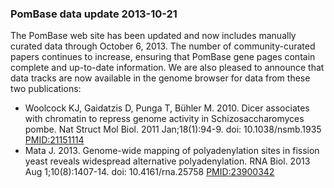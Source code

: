 ### PomBase data update 2013-10-21

The PomBase web site has been updated and now includes manually curated
data through October 6, 2013. The number of community-curated papers
continues to increase, ensuring that PomBase gene pages contain complete
and up-to-date information. We are also pleased to announce that data
tracks are now available in the genome browser for data from these two
publications:

-   Woolcock KJ, Gaidatzis D, Punga T, Bühler M. 2010. Dicer associates
    with chromatin to repress genome activity in Schizosaccharomyces
    pombe. Nat Struct Mol Biol. 2011 Jan;18(1):94-9. doi:
    10.1038/nsmb.1935
    [PMID:21151114](http://www.ncbi.nlm.nih.gov/pubmed/?term=21151114)
-   Mata J. 2013. Genome-wide mapping of polyadenylation sites in
    fission yeast reveals widespread alternative polyadenylation. RNA
    Biol. 2013 Aug 1;10(8):1407-14. doi: 10.4161/rna.25758
    [PMID:23900342](http://www.ncbi.nlm.nih.gov/pubmed/?term=23900342)

